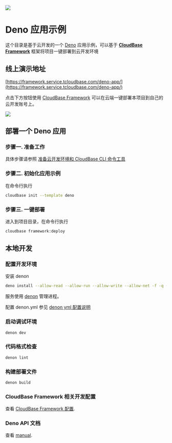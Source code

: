 <a href="https://github.com/TencentCloudBase/cloudbase-templates"><img src="https://main.qcloudimg.com/raw/408157ecaba08c2594dc953b4c690aec.jpg"></a>

# Deno 应用示例

这个目录是基于云开发的一个 [Deno](https://deno.land/) 应用示例，可以基于 **[CloudBase Framework](https://github.com/TencentCloudBase/cloudbase-framework)** 框架将项目一键部署到云开发环境

## 线上演示地址

[https://framework.service.tcloudbase.com/deno-app/](https://framework.service.tcloudbase.com/deno-app/)

点击下方按钮使用 [CloudBase Framework](https://github.com/TencentCloudBase/cloudbase-framework) 可以在云端一键部署本项目到自己的云开发账号上。

[![](https://main.qcloudimg.com/raw/67f5a389f1ac6f3b4d04c7256438e44f.svg)](https://console.cloud.tencent.com/tcb/env/index?action=CreateAndDeployCloudBaseProject&tdl_anchor=github&tdl_site=0&appUrl=https%3A%2F%2Fgithub.com%2FTencentCloudBase%2Fcloudbase-templates&workDir=deno&appName=deno)

## 部署一个 Deno 应用

### 步骤一. 准备工作

具体步骤请参照 [准备云开发环境和 CloudBase CLI 命令工具](https://gitee.com/TencentCloudBase/cloudbase-framework/blob/gitee/CLI_GUIDE.md)

### 步骤二. 初始化应用示例

在命令行执行

```bash
cloudbase init --template deno
```

### 步骤三. 一键部署

进入到项目目录，在命令行执行

```bash
cloudbase framework:deploy
```

## 本地开发

### 配置开发环境

安装 denon

```bash
deno install --allow-read --allow-run --allow-write --allow-net -f -q --unstable https://deno.land/x/denon/denon.ts
```

服务使用 [denon](https://github.com/denosaurs/denon) 管理进程。

配置 denon.yml 参见 [denon yml 配置说明](https://github.com/denosaurs/denon#yaml-configuration-denonyml-template)

### 启动调试环境

```bash
denon dev
```

### 代码格式检查

```bash
denon lint
```

### 构建部署文件

```bash
denon build
```

### CloudBase Framework 相关开发配置

查看 [CloudBase Framework 配置](https://github.com/TencentCloudBase/cloudbase-framework).

### Deno API 文档

查看 [manual](https://deno.land/manual).
